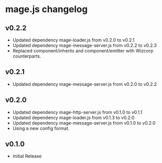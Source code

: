 # mage.js changelog

## v0.2.2
 * Updated dependency mage-loader.js from v0.2.0 to v0.2.1
 * Updated dependency mage-message-server.js from v0.2.2 to v0.2.3
 * Replaced component/inherits and component/emitter with Wizcorp counterparts.

## v0.2.1
 * Updated dependency mage-message-server.js from v0.2.0 to v0.2.2

## v0.2.0
 * Updated dependency mage-http-server.js from v0.1.0 to v0.1.1
 * Updated dependency mage-loader.js from v0.1.3 to v0.2.0
 * Updated dependency mage-message-server.js from v0.1.0 to v0.2.0
 * Using a new config format.

## v0.1.0
 * Initial Release
